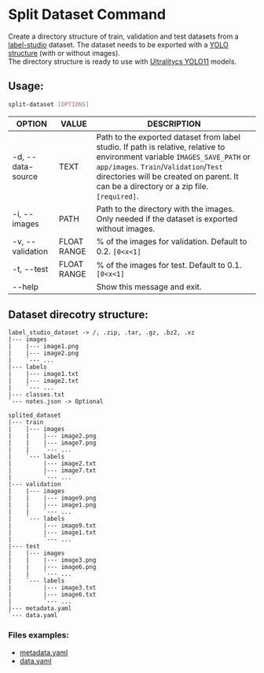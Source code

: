 
# Split Dataset Command  
Create a directory structure of train, validation and test datasets from a [label-studio](https://labelstud.io/) dataset. The dataset needs to be exported with a [YOLO structure](https://labelstud.io/guide/export#YOLO) (with or without images).  
The directory structure is ready to use with [Ultralitycs YOLO11](https://docs.ultralytics.com/es/models/yolo11/) models.  

## Usage:
```bash
split-dataset [OPTIONS]
```  
| OPTION | VALUE | DESCRIPTION |
|-|-|-|
-d, --data-source | TEXT | Path to the exported dataset from label studio. If path is relative, relative to environment variable `IMAGES_SAVE_PATH` or `app/images`. `Train`/`Validation`/`Test` directories will be created on parent. It can be a directory or a zip file. `[required]`.  
-i, --images | PATH | Path to the directory with the images. Only needed if the dataset is exported without images.  
-v, --validation | FLOAT RANGE | % of the images for validation. Default to 0.2. `[0<x<1]`  
-t, --test | FLOAT RANGE | % of the images for test. Default to 0.1. `[0<x<1]`  
--help | | Show this message and exit.  

## Dataset direcotry structure:  
```
label_studio_dataset -> /, .zip, .tar, .gz, .bz2, .xz
|--- images
|    |--- image1.png
|    |--- image2.png
|    `--- ...
|--- labels
|    |--- image1.txt
|    |--- image2.txt
|    `--- ...
|--- classes.txt
`--- notes.json -> Optional
```
```
splited_dataset
|--- train
|    |--- images
|    |    |--- image2.png
|    |    |--- image7.png
|    |    `--- ...
|    `--- labels
|         |--- image2.txt
|         |--- image7.txt
|         `--- ...
|--- validation
|    |--- images
|    |    |--- image9.png
|    |    |--- image1.png
|    |    `--- ...
|    `--- labels
|         |--- image9.txt
|         |--- image1.txt
|         `--- ...
|--- test
|    |--- images
|    |    |--- image3.png
|    |    |--- image6.png
|    |    `--- ...
|    `--- labels
|         |--- image3.txt
|         |--- image6.txt
|         `--- ...
|--- metadata.yaml
`--- data.yaml
```

### Files examples:  
- [metadata.yaml](../examples/model.metadata.yaml)  
- [data.yaml](../examples/dataset.data.yaml)  
